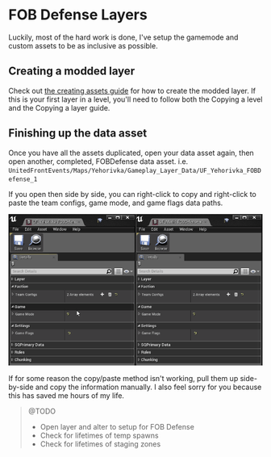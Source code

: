 # FOB Defense Layers

Luckily, most of the hard work is done, I've setup the gamemode and custom assets to be as inclusive as possible.

## Creating a modded layer

Check out [the creating assets guide](/docs/creatingAssets.md) for how to create the modded layer. If this is your first layer in a level, you'll need to follow both the Copying a level and the Copying a layer guide.

## Finishing up the data asset

Once you have all the assets duplicated, open your data asset again, then open another, completed, FOBDefense data asset. i.e. `UnitedFrontEvents/Maps/Yehorivka/Gameplay_Layer_Data/UF_Yehorivka_FOBDefense_1`

If you open then side by side, you can right-click to copy and right-click to paste the team configs, game mode, and game flags data paths.

![Example of copying data asset data from one data asset to another](img/copyingDataAssets.gif)

If for some reason the copy/paste method isn't working, pull them up side-by-side and copy the information manually. I also feel sorry for you because this has saved me hours of my life.



> @TODO
> - Open layer and alter to setup for FOB Defense
> - Check for lifetimes of temp spawns
> - Check for lifetimes of staging zones